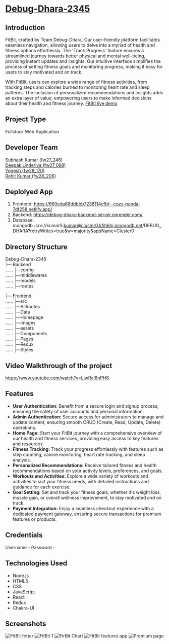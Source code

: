 # [Debug-Dhara-2345](https://660eda88ddbbb7238114cfbf--cozy-panda-7df258.netlify.app/)

## Introduction
FitBit, crafted by Team Debug-Dhara, Our user-friendly platform facilitates seamless navigation, allowing users to delve into a myriad of health and fitness options effortlessly. The 'Track Progress' feature ensures a streamlined journey towards better physical and mental well-being, providing instant updates and insights. Our intuitive interface simplifies the process of setting fitness goals and monitoring progress, making it easy for users to stay motivated and on track.

With FitBit, users can explore a wide range of fitness activities, from tracking steps and calories burned to monitoring heart rate and sleep patterns. The inclusion of personalized recommendations and insights adds an extra layer of value, empowering users to make informed decisions about their health and fitness journey. [FitBit live demo](https://660eda88ddbbb7238114cfbf--cozy-panda-7df258.netlify.app/)

## Project Type
Fullstack Web Application

## Developer Team
[Subhash Kumar (fw27_246)](https://skchouhan753.github.io/)<br/>
[Deepak Underiya (fw27_088)]()<br/>
[Yogesh (fw28_170)](https://github.com/yogeshmasaistudent)<br/>
[Rohit Kumar (fw28_206)](https://github.com/Rohit27082000)<br/>

## Deplolyed App
1. Frontend: https://660eda88ddbbb7238114cfbf--cozy-panda-7df258.netlify.app/
2. Backend: https://debug-dhara-backend-server.onrender.com/
3. Database: mongodb+srv://kumarS:kumar@cluster0.kfih6hj.mongodb.net/DEBUG_DHARA?retryWrites=true&w=majority&appName=Cluster0

## Directory Structure
Debug-Dhara-2345<br/>
 ├─ Backend<br/>
       ......  ├─config<br/>
       ......  ├─middlewares<br/>
       ......  ├─models<br/>
       ......  ├─routes<br/>
         
  ├─ Frontend<br/>
    ...... ├─src<br/>
             ......  ├─AllRoutes<br/>
             ......  ├─Data<br/>
             ......  ├─Homepage<br/>
             ......  ├─Images<br/>
             ......  ├─assets<br/>
             ......  ├─Components<br/>
             ......  ├─Pages<br/>
             ......  ├─Redux<br/>
             ......  ├─Styles<br/>
     

## Video Walkthrough of the project
https://www.youtube.com/watch?v=LjwReI8nPH8

## Features
 - **User Authentication:** Benefit from a secure login and signup process, ensuring the safety of user accounts and personal information.
 - **Admin Authentication:** Secure access for administrators to manage and update content, ensuring smooth CRUD (Create, Read, Update, Delete) operations.
 - **Home Page:** Start your FitBit journey with a comprehensive overview of our health and fitness services, providing easy access to key features and resources.
 - **Fitness Tracking:** Track your progress effortlessly with features such as step counting, calorie monitoring, heart rate tracking, and sleep analysis.
 - **Personalized Recommendations:** Receive tailored fitness and health recommendations based on your activity levels, preferences, and goals.
 - **Workouts and Activities:** Explore a wide variety of workouts and activities to suit your fitness needs, with detailed instructions and guidance for each exercise.
 - **Goal Setting:** Set and track your fitness goals, whether it's weight loss, muscle gain, or overall wellness improvement, to stay motivated and on track.
 - **Payment Integration:** Enjoy a seamless checkout experience with a dedicated payment gateway, ensuring secure transactions for premium features or products.

## Credentials
 Username - 
 Password - 

## Technologies Used
 - Node.js
 - HTML5
 - CSS
 - JavaScript
 - React
 - Redux
 - Chakra-UI

## Screenshots

![FitBit fotter](https://github.com/Skchouhan753/Debug-Dhara-2345/assets/147644659/5bba1bfe-91ec-405a-9e21-fa8979175f14)
![FitBit 1](https://github.com/Skchouhan753/Debug-Dhara-2345/assets/147644659/3ce4bd36-3f69-4080-ae6d-badb879dab59)
![FirBit Chart](https://github.com/Skchouhan753/Debug-Dhara-2345/assets/147644659/af5cf5da-2681-45d6-9a67-1fb627fe2aa6)
![FitBit features app](https://github.com/Skchouhan753/Debug-Dhara-2345/assets/147644659/a2a5d2cb-95bc-4d4f-ae82-5c8aff7415b1)
![Premium page](https://github.com/Skchouhan753/Debug-Dhara-2345/assets/147644659/1bdadab5-7e2f-45eb-9f5e-565d33f6e842)

